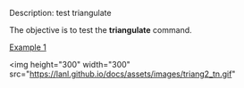 Description: test triangulate

The objective is to test the **triangulate** command.

[Example 1](description_tri.md)
   

<img height="300" width="300" src="https://lanl.github.io/docs/assets/images/triang2_tn.gif" 
